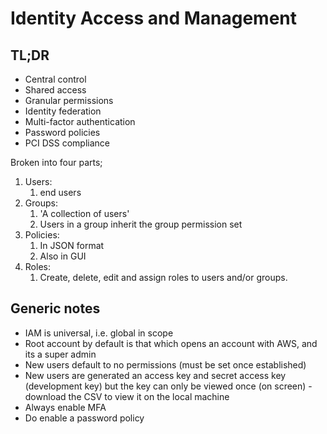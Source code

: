 # Identity Access and Management

## TL;DR

- Central control
- Shared access
- Granular permissions
- Identity federation
- Multi-factor authentication
- Password policies
- PCI DSS compliance

Broken into four parts;

1. Users:
   1. end users
2. Groups:
    1. 'A collection of users'
    2. Users in a group inherit the group permission set
3. Policies:
    1. In JSON format
    2. Also in GUI
4. Roles:
    1. Create, delete, edit and assign roles to users and/or groups.

## Generic notes

- IAM is universal, i.e. global in scope
- Root account by default is that which opens an account with AWS, and its a super admin
- New users default to no permissions (must be set once established)
- New users are generated an access key and secret access key (development key) but the key can only be viewed once (on screen) - download the CSV to view it on the local machine
- Always enable MFA
- Do enable a password policy
